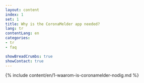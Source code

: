 ```yaml
---
layout: content
index: 1
set: 1
title: Why is the CoronaMelder app needed?
lang: tr
contentLang: en
categories:
- tr
- faq

showBreadCrumbs: true
showContact: true
---
```

{% include content/en/1-waarom-is-coronamelder-nodig.md %}
